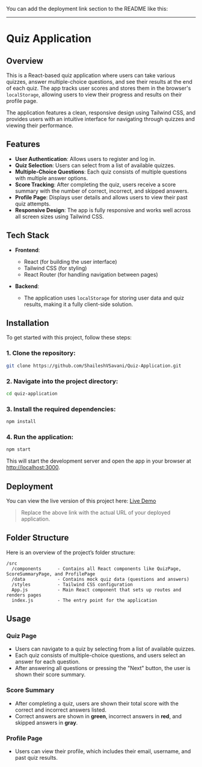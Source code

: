You can add the deployment link section to the README like this:

---

# Quiz Application

## Overview

This is a React-based quiz application where users can take various quizzes, answer multiple-choice questions, and see their results at the end of each quiz. The app tracks user scores and stores them in the browser's `localStorage`, allowing users to view their progress and results on their profile page.

The application features a clean, responsive design using Tailwind CSS, and provides users with an intuitive interface for navigating through quizzes and viewing their performance.

## Features

- **User Authentication**: Allows users to register and log in.
- **Quiz Selection**: Users can select from a list of available quizzes.
- **Multiple-Choice Questions**: Each quiz consists of multiple questions with multiple answer options.
- **Score Tracking**: After completing the quiz, users receive a score summary with the number of correct, incorrect, and skipped answers.
- **Profile Page**: Displays user details and allows users to view their past quiz attempts.
- **Responsive Design**: The app is fully responsive and works well across all screen sizes using Tailwind CSS.

## Tech Stack

- **Frontend**: 
  - React (for building the user interface)
  - Tailwind CSS (for styling)
  - React Router (for handling navigation between pages)

- **Backend**: 
  - The application uses `localStorage` for storing user data and quiz results, making it a fully client-side solution.

## Installation

To get started with this project, follow these steps:

### 1. Clone the repository:

```bash
git clone https://github.com/ShaileshVSavani/Quiz-Application.git
```

### 2. Navigate into the project directory:

```bash
cd quiz-application
```

### 3. Install the required dependencies:

```bash
npm install
```

### 4. Run the application:

```bash
npm start
```

This will start the development server and open the app in your browser at [http://localhost:3000](http://localhost:3000).

## Deployment

You can view the live version of this project here: [Live Demo](https://your-deployment-link-here.com)

> Replace the above link with the actual URL of your deployed application.

## Folder Structure

Here is an overview of the project’s folder structure:

```
/src
  /components      - Contains all React components like QuizPage, ScoreSummaryPage, and ProfilePage
  /data            - Contains mock quiz data (questions and answers)
  /styles          - Tailwind CSS configuration
  App.js           - Main React component that sets up routes and renders pages
  index.js         - The entry point for the application
```

## Usage

### Quiz Page
- Users can navigate to a quiz by selecting from a list of available quizzes.
- Each quiz consists of multiple-choice questions, and users select an answer for each question.
- After answering all questions or pressing the "Next" button, the user is shown their score summary.

### Score Summary
- After completing a quiz, users are shown their total score with the correct and incorrect answers listed.
- Correct answers are shown in **green**, incorrect answers in **red**, and skipped answers in **gray**.

### Profile Page
- Users can view their profile, which includes their email, username, and past quiz results.

